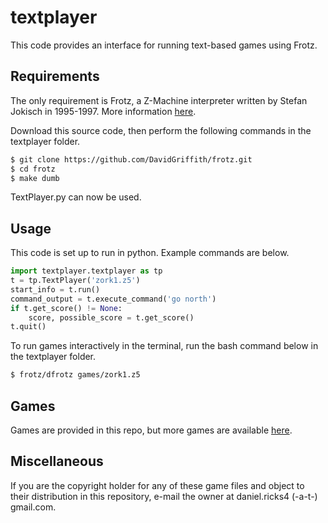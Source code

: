 
# textplayer

This code provides an interface for running text-based games using Frotz.

## Requirements

The only requirement is Frotz, a Z-Machine interpreter written by Stefan Jokisch in 1995-1997. More information [here](http://frotz.sourceforge.net/).

Download this source code, then perform the following commands in the textplayer folder.

```bash
$ git clone https://github.com/DavidGriffith/frotz.git
$ cd frotz
$ make dumb
```

TextPlayer.py can now be used.

## Usage

This code is set up to run in python. Example commands are below.

```python
import textplayer.textplayer as tp
t = tp.TextPlayer('zork1.z5')
start_info = t.run()
command_output = t.execute_command('go north')
if t.get_score() != None:
    score, possible_score = t.get_score()
t.quit()
```

To run games interactively in the terminal, run the bash command below in the textplayer folder.

```bash
$ frotz/dfrotz games/zork1.z5
```

## Games

Games are provided in this repo, but more games are available [here](http://www.ifarchive.org/indexes/if-archiveXgamesXzcode.html).

## Miscellaneous

If you are the copyright holder for any of these game files and object to their distribution in this repository, e-mail the owner at daniel.ricks4 (-a-t-) gmail.com.
